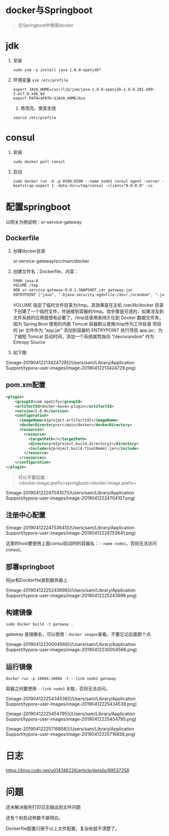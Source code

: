 # docker与Springboot

> 在Springboot中使用docker

# jdk

1. 安装

   `sudo yum -y install java-1.8.0-openjdk*`

2. 环境变量 `vim /etc/profile`

   ```shell
   export JAVA_HOME=/usr/lib/jvm/java-1.8.0-openjdk-1.8.0.201.b09-2.el7_6.x86_64 
   export PATH=$PATH:$JAVA_HOME/bin 
   ```

   1. 修改完，使其生效

   ```
   source /etc/profile
   ```

# consul

1. 安装

   `sudo docker pull consul`

2. 启动

   `sudo docker run -d -p 8500:8500 --name node1 consul agent -server -bootstrap-expect 1 -data-dir=/tmp/consul -client="0.0.0.0" -ui`

# 配置springboot

以网关为例说明：sr-service-gateway

## Dockerfile

1. 创建docker目录

   sr-service-gateway/src/main/docker

2. 创建文件名：Dockerfile，内容：

   ```xml
   FROM java:8
   VOLUME /tmp
   ADD sr-service-gateway-0.0.1-SNAPSHOT.jar gateway.jar
   ENTRYPOINT ["java", "-Djava.security.egd=file:/dev/./urandom", "-jar","gateway.jar"]
   ```

   VOLUME 指定了临时文件目录为/tmp。其效果是在主机 /var/lib/docker 目录下创建了一个临时文件，并链接到容器的/tmp。改步骤是可选的，如果涉及到文件系统的应用就很有必要了。/tmp目录用来持久化到 Docker 数据文件夹，因为 Spring Boot 使用的内嵌 Tomcat 容器默认使用/tmp作为工作目录 
   项目的 jar 文件作为 “app.jar” 添加到容器的 
   ENTRYPOINT 执行项目 app.jar。为了缩短 Tomcat 启动时间，添加一个系统属性指向 “/dev/urandom” 作为 Entropy Source 

3. 如下图

![image-20190412213424729](/Users/sam/Library/Application Support/typora-user-images/image-20190412213424729.png)

## pom.xm配置

```xml
<plugin>
    <groupId>com.spotify</groupId>
    <artifactId>docker-maven-plugin</artifactId>
    <version>1.0.0</version>
    <configuration>
      <imageName>${project.artifactId}</imageName>
      <dockerDirectory>src/main/docker</dockerDirectory>
      <resources>
        <resource>
          <targetPath>/</targetPath>
          <directory>${project.build.directory}</directory>
          <include>${project.build.finalName}.jar</include>
        </resource>
      </resources>
    </configuration>
</plugin>
```

> 可以不要前缀：<docker.image.prefix>springboot</docker.image.prefix>

![image-20190412224704107](/Users/sam/Library/Application Support/typora-user-images/image-20190412224704107.png)

## 注册中心配置

![image-20190412224753641](/Users/sam/Library/Application Support/typora-user-images/image-20190412224753641.png)

这里的host要使用上面consul启动时的容器名：`--name node1`，否则无法访问consul。

## 部署springboot

将jar和Dockerfile放到服务器上

![image-20190412225243996](/Users/sam/Library/Application Support/typora-user-images/image-20190412225243996.png)

## 构建镜像

`sudo docker build -t gateway .`

gateway 是镜像名，可以使用：`docker images`查看。不要忘记后面那个点.

![image-20190412230004566](/Users/sam/Library/Application Support/typora-user-images/image-20190412230004566.png)

## 运行镜像

`docker run -p 10084:10084 -t --link node1 gateway `

容器之间要使用 `--link node1` 关联，否则无法访问。

![image-20190412225434538](/Users/sam/Library/Application Support/typora-user-images/image-20190412225434538.png)

![image-20190412225454795](/Users/sam/Library/Application Support/typora-user-images/image-20190412225454795.png)

![image-20190412225716858](/Users/sam/Library/Application Support/typora-user-images/image-20190412225716858.png)

# 日志

https://blog.csdn.net/u014746226/article/details/89537258

# 问题

还未解决服务打印日志输出到文件问题

还有个别启动参数不甚明白。

Dockerfile配置只限于以上文件配置，复杂些就不清楚了。